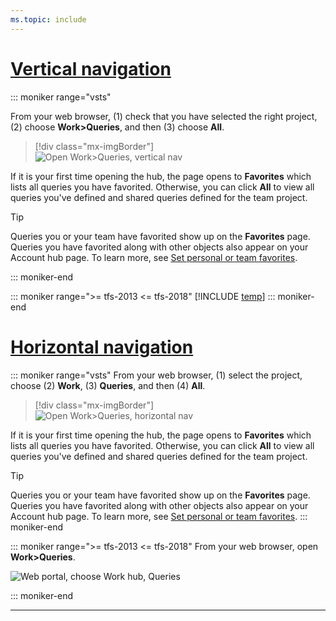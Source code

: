 ```yaml
---
ms.topic: include
---
```



# [Vertical navigation](#tab/vertical)

::: moniker range="vsts"

From your web browser, (1) check that you have selected the right project, (2) choose **Work>Queries**, and then (3) choose **All**. 
 
> [!div class="mx-imgBorder"]  
> ![Open Work>Queries, vertical nav](/vsts/work/track/_img/view-run-queries/open-queries-vert.png) 

If it is your first time opening the hub, the page opens to **Favorites** which lists all queries you have favorited. Otherwise, you can click **All** to view all queries you've defined and shared queries defined for the team project.  

> [!TIP]    
> Queries you or your team have favorited show up on the **Favorites** page. Queries you have favorited along with other objects also appear on your Account hub page. To learn more, see [Set personal or team favorites](/vsts/project/navigation/set-favorites). 

::: moniker-end

::: moniker range=">= tfs-2013 <= tfs-2018"
[!INCLUDE [temp](../_shared/new-agile-hubs-feature-not-supported.md)] 
::: moniker-end

# [Horizontal navigation](#tab/horizontal)

::: moniker range="vsts"
From your web browser, (1) select the project, choose (2) **Work**, (3) **Queries**, and then (4) **All**.

> [!div class="mx-imgBorder"]  
> ![Open Work>Queries, horizontal nav](/vsts/work/track/_img/view-run-queries/open-queries-hor.png)  

If it is your first time opening the hub, the page opens to **Favorites** which lists all queries you have favorited. Otherwise, you can click **All** to view all queries you've defined and shared queries defined for the team project.  

> [!TIP]    
> Queries you or your team have favorited show up on the **Favorites** page. Queries you have favorited along with other objects also appear on your Account hub page. To learn more, see [Set personal or team favorites](/vsts/project/navigation/set-favorites). 
::: moniker-end

::: moniker range=">= tfs-2013 <= tfs-2018"
From your web browser, open **Work>Queries**. 

![Web portal, choose Work hub, Queries](/vsts/work/track/_img/view-run-queries/open-hub-page.png) 

::: moniker-end

---